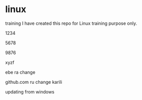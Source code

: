 # linux
training
I have created this repo for Linux training purpose only.


1234

5678

9876


xyzf


ebe ra change

github.com ru change karili

updating from windows
